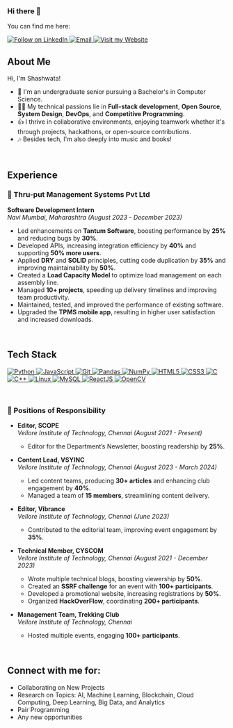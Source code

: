 ### Hi there 👋

You can find me here:
<p align="left">
  <a href="https://www.linkedin.com/in/shashwata-samanta-156ab422a/">
    <img title="Follow on LinkedIn" src="https://img.shields.io/badge/LinkedIn-0077B5?style=for-the-badge&logo=linkedin&logoColor=white"/>
  </a>
  <a href="mailto:shashwata2003samanta@gmail.com">
    <img title="Email" src="https://img.shields.io/badge/Gmail-D14836?style=for-the-badge&logo=gmail&logoColor=white"/>
  </a>
  <a href="https://shashwatasamanta.netlify.app/">
    <img title="Visit my Website" src="https://img.shields.io/badge/Website-4285F4?style=for-the-badge&logo=google-chrome&logoColor=white"/>
  </a>
</p>

## About Me
Hi, I'm Shashwata!  
- 🔭 I'm an undergraduate senior pursuing a Bachelor's in Computer Science.  
- 👩‍💻 My technical passions lie in **Full-stack development**, **Open Source**, **System Design**, **DevOps**, and **Competitive Programming**.  
- 👍 I thrive in collaborative environments, enjoying teamwork whether it's through projects, hackathons, or open-source contributions.  
- 🎶 Besides tech, I'm also deeply into music and books!

<br>

## Experience

### 💼 Thru-put Management Systems Pvt Ltd
**Software Development Intern**  
*Navi Mumbai, Maharashtra (August 2023 - December 2023)*

- Led enhancements on **Tantum Software**, boosting performance by **25%** and reducing bugs by **30%**.
- Developed APIs, increasing integration efficiency by **40%** and supporting **50% more users**.
- Applied **DRY** and **SOLID** principles, cutting code duplication by **35%** and improving maintainability by **50%**.
- Created a **Load Capacity Model** to optimize load management on each assembly line.
- Managed **10+ projects**, speeding up delivery timelines and improving team productivity.
- Maintained, tested, and improved the performance of existing software.
- Upgraded the **TPMS mobile app**, resulting in higher user satisfaction and increased downloads.

<br>

## Tech Stack

<p align="left">
 <a href="#">
<img alt="Python" src="https://img.shields.io/badge/python%20-%2314354C.svg?&style=for-the-badge&logo=python&logoColor=white"/>
<img alt="JavaScript" src="https://img.shields.io/badge/javascript%20-%23323330.svg?&style=for-the-badge&logo=javascript&logoColor=%23F7DF1E"/>
<img alt="Git" src="https://img.shields.io/badge/git%20-%23F05033.svg?&style=for-the-badge&logo=git&logoColor=white"/>
<img alt="Pandas" src="https://img.shields.io/badge/pandas%20-%23150458.svg?&style=for-the-badge&logo=pandas&logoColor=white" />
<img alt="NumPy" src="https://img.shields.io/badge/numpy%20-%23013243.svg?&style=for-the-badge&logo=numpy&logoColor=white" />
<img alt="HTML5" src="https://img.shields.io/badge/html5%20-%23E34F26.svg?&style=for-the-badge&logo=html5&logoColor=white"/>
<img alt="CSS3" src="https://img.shields.io/badge/css3%20-%231572B6.svg?&style=for-the-badge&logo=css3&logoColor=white"/>
<img alt="C" src="https://img.shields.io/badge/c%20-%2300599C.svg?&style=for-the-badge&logo=c&logoColor=white"/>
<img alt="C++" src="https://img.shields.io/badge/c++%20-%2300599C.svg?&style=for-the-badge&logo=c%2B%2B&ogoColor=white"/>
<img alt="Linux" src="https://img.shields.io/badge/Ubuntu-E95420?style=for-the-badge&logo=ubuntu&logoColor=white" />
<img alt='MySQL' src="https://img.shields.io/badge/SQL-MySQL?style=for-the-badge&logo=mysql&color=F29111"/>
<img alt='ReactJS' src="https://img.shields.io/badge/ReactJS-ReactJS?style=for-the-badge&logo=react&color=303030"/>
<img alt="OpenCV" src="https://img.shields.io/badge/OpenCV-OpenCV?style=for-the-badge&logo=opencv&logoColor=fff&color=5C3EE8"/> 
 </a>
</p>

<br>

### 🌟 Positions of Responsibility

- **Editor, SCOPE**  
  *Vellore Institute of Technology, Chennai (August 2021 - Present)*  
  - Editor for the Department’s Newsletter, boosting readership by **25%**.

- **Content Lead, VSYINC**  
  *Vellore Institute of Technology, Chennai (August 2023 - March 2024)*  
  - Led content teams, producing **30+ articles** and enhancing club engagement by **40%**.  
  - Managed a team of **15 members**, streamlining content delivery.

- **Editor, Vibrance**  
  *Vellore Institute of Technology, Chennai (June 2023)*  
  - Contributed to the editorial team, improving event engagement by **35%**.

- **Technical Member, CYSCOM**  
  *Vellore Institute of Technology, Chennai (August 2021 - December 2023)*  
  - Wrote multiple technical blogs, boosting viewership by **50%**.  
  - Created an **SSRF challenge** for an event with **100+ participants**.  
  - Developed a promotional website, increasing registrations by **50%**.  
  - Organized **HackOverFlow**, coordinating **200+ participants**.

- **Management Team, Trekking Club**  
  *Vellore Institute of Technology, Chennai*  
  - Hosted multiple events, engaging **100+ participants**.

<br>

## Connect with me for:
  - Collaborating on New Projects
  - Research on Topics: AI, Machine Learning, Blockchain, Cloud Computing, Deep Learning, Big Data, and Analytics
  - Pair Programming
  - Any new opportunities
